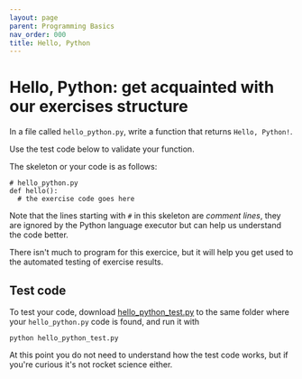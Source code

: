 ```yaml
---
layout: page
parent: Programming Basics
nav_order: 000
title: Hello, Python
---
```


# Hello, Python: get acquainted with our exercises structure

In a file called `hello_python.py`, write a function that
returns `Hello, Python!`.

Use the test code below to validate your function.

The skeleton or your code is as follows:

    # hello_python.py
    def hello():
      # the exercise code goes here

Note that the lines starting with `#` in this skeleton
are _comment lines_, they are ignored by the Python
language executor but can help us understand the
code better.

There isn't much to program for this exercice, but it will
help you get used to the automated testing of
exercise results.

## Test code

To test your code, download [hello_python_test.py](./hello_python_test.py) to the same folder where your 
`hello_python.py` code is found, and run it with

    python hello_python_test.py

At this point you do not need to understand how the test code works,
but if you're curious it's not rocket science either.





